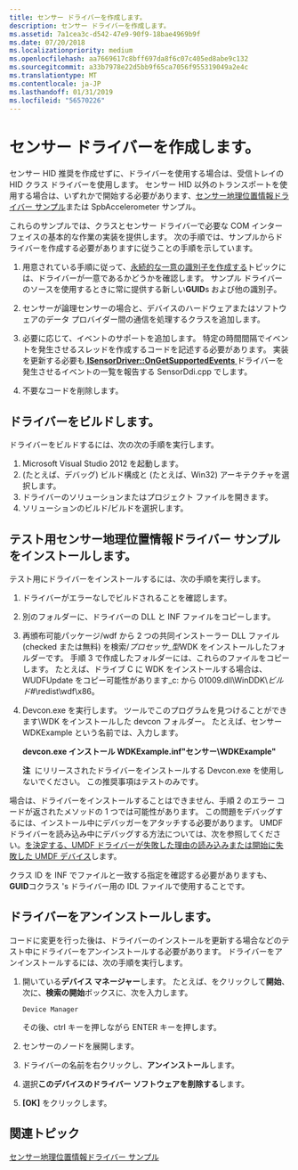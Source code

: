 ```yaml
---
title: センサー ドライバーを作成します。
description: センサー ドライバーを作成します。
ms.assetid: 7a1cea3c-d542-47e9-90f9-18bae4969b9f
ms.date: 07/20/2018
ms.localizationpriority: medium
ms.openlocfilehash: aa7669617c8bff697da8f6c07c405ed8abe9c132
ms.sourcegitcommit: a33b7978e22d5bb9f65ca7056f955319049a2e4c
ms.translationtype: MT
ms.contentlocale: ja-JP
ms.lasthandoff: 01/31/2019
ms.locfileid: "56570226"
---
```

# <a name="creating-a-sensor-driver"></a>センサー ドライバーを作成します。


センサー HID 推奨を作成せずに、ドライバーを使用する場合は、受信トレイの HID クラス ドライバーを使用します。 センサー HID 以外のトランスポートを使用する場合は、いずれかで開始する必要があります、[センサー地理位置情報ドライバー サンプル](https://msdn.microsoft.com/library/windows/hardware/hh768273)または SpbAccelerometer サンプル。

これらのサンプルでは、クラスとセンサー ドライバーで必要な COM インターフェイスの基本的な作業の実装を提供します。 次の手順では、サンプルからドライバーを作成する必要がありますに従うことの手順を示しています。

1.  用意されている手順に従って、[永続的な一意の識別子を作成する](creating-a-persistent-unique-identifier.md)トピックには、ドライバーが一意であるかどうかを確認します。 サンプル ドライバーのソースを使用するときに常に提供する新しい**GUID**s および他の識別子。

2.  センサーが論理センサーの場合と、デバイスのハードウェアまたはソフトウェアのデータ プロバイダー間の通信を処理するクラスを追加します。

3.  必要に応じて、イベントのサポートを追加します。 特定の時間間隔でイベントを発生させるスレッドを作成するコードを記述する必要があります。 実装を更新する必要も[ **ISensorDriver::OnGetSupportedEvents** ](https://msdn.microsoft.com/library/windows/hardware/ff545623)ドライバーを発生させるイベントの一覧を報告する SensorDdi.cpp でします。

4.  不要なコードを削除します。

## <a name="build-the-driver"></a>ドライバーをビルドします。

ドライバーをビルドするには、次の次の手順を実行します。

1.  Microsoft Visual Studio 2012 を起動します。
2.  (たとえば、デバッグ) ビルド構成と (たとえば、Win32) アーキテクチャを選択します。
3.  ドライバーのソリューションまたはプロジェクト ファイルを開きます。
4.  ソリューションのビルド/ビルドを選択します。

## <a name="install-the-sensors-geolocation-driver-sample-for-testing"></a>テスト用センサー地理位置情報ドライバー サンプルをインストールします。

テスト用にドライバーをインストールするには、次の手順を実行します。

1.  ドライバーがエラーなしでビルドされることを確認します。

2.  別のフォルダーに、ドライバーの DLL と INF ファイルをコピーします。

3.  再頒布可能パッケージ/wdf から 2 つの共同インストーラー DLL ファイル (checked または無料) を検索/*プロセッサ\_型*WDK をインストールしたフォルダーです。 手順 3 で作成したフォルダーには、これらのファイルをコピーします。 たとえば、ドライブ C に WDK をインストールする場合は、WUDFUpdate をコピー可能性があります\_c: から 01009.dll\\WinDDK\\*ビルド\#*\\redist\\wdf\\x86。

4.  Devcon.exe を実行します。 ツールでこのプログラムを見つけることができます\\WDK をインストールした devcon フォルダー。 たとえば、センサー WDKExample という名前では、入力します。

    **devcon.exe インストール WDKExample.inf"センサー\\WDKExample"**

    **注**  にリリースされたドライバーをインストールする Devcon.exe を使用しないでください。 この推奨事項はテストのみです。

     

場合は、ドライバーをインストールすることはできません、手順 2 のエラー コードが返されたメソッドの 1 つでは可能性があります。 この問題をデバッグするには、インストール中にデバッガーをアタッチする必要があります。 UMDF ドライバーを読み込み中にデバッグする方法については、次を参照してください。[を決定する、UMDF ドライバーが失敗した理由の読み込みまたは開始に失敗した UMDF デバイス](https://msdn.microsoft.com/library/windows/hardware/ff554611)します。

クラス ID を INF でファイルと一致する指定を確認する必要がありますも、 **GUID**コクラス 's ドライバー用の IDL ファイルで使用することです。

## <a name="uninstalling-the-driver"></a>ドライバーをアンインストールします。

コードに変更を行った後は、ドライバーのインストールを更新する場合などのテスト中にドライバーをアンインストールする必要があります。 ドライバーをアンインストールするには、次の手順を実行します。

1.  開いている**デバイス マネージャー**します。 たとえば、をクリックして**開始**、次に、**検索の開始**ボックスに、次を入力します。

    ``` syntax
    Device Manager
    ```

    その後、ctrl キーを押しながら ENTER キーを押します。

2.  センサーのノードを展開します。

3.  ドライバーの名前を右クリックし、**アンインストール**します。

4.  選択**このデバイスのドライバー ソフトウェアを削除する**します。

5.  **[OK]** をクリックします。

## <a name="related-topics"></a>関連トピック
[センサー地理位置情報ドライバー サンプル](https://msdn.microsoft.com/library/windows/hardware/hh768273)



